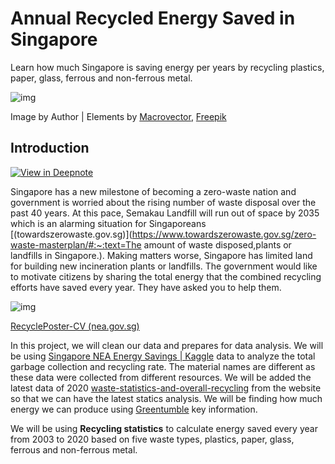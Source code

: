 # Annual Recycled Energy Saved in Singapore

Learn how much Singapore is saving energy per years by recycling plastics, paper, glass, ferrous and non-ferrous metal.

![img](https://cdn-images-1.medium.com/max/1200/1*pPftZq64VshXiRY-KqozyQ.jpeg)

Image by Author | Elements by [Macrovector](https://www.freepik.com/macrovector), [Freepik](https://www.freepik.com/freepik)


## Introduction
[![View in Deepnote](https://deepnote.com/static/buttons/view-in-deepnote-white.svg)](https://deepnote.com/viewer/github/kingabzpro/Annual-Recycled-Energy-Saved-in-Singapore/blob/main/notebook.ipynb)

Singapore has a new milestone of becoming a zero-waste nation and government is worried about the rising number of waste disposal over the past 40 years. At this pace, Semakau Landfill will run out of space by 2035 which is an alarming situation for Singaporeans [(towardszerowaste.gov.sg)](https://www.towardszerowaste.gov.sg/zero-waste-masterplan/#:~:text=The amount of waste disposed,plants or landfills in Singapore.). Making matters worse, Singapore has limited land for building new incineration plants or landfills. The government would like to motivate citizens by sharing the total energy that the combined recycling efforts have saved every year. They have asked you to help them.

![img](https://cdn-images-1.medium.com/max/800/1*Wqc7Wkhgqf9Ss7k2ne5rgA.jpeg)

[RecyclePoster-CV (nea.gov.sg)](https://www.nea.gov.sg/docs/default-source/our-services/3r-poster.pdf)

In this project, we will clean our data and prepares for data analysis. We will be using [Singapore NEA Energy Savings | Kaggle](https://www.kaggle.com/eminbasturk/singapore-nea-energy-savings) data to analyze the total garbage collection and recycling rate. The material names are different as these data were collected from different resources. We will be added the latest data of 2020 [waste-statistics-and-overall-recycling](https://www.nea.gov.sg/our-services/waste-management/waste-statistics-and-overall-recycling) from the website so that we can have the latest statics analysis. We will be finding how much energy we can produce using [Greentumble](https://greentumble.com/how-does-recycling-save-energy/) key information.

We will be using **Recycling statistics** to calculate energy saved every year from 2003 to 2020 based on five waste types, plastics, paper, glass, ferrous and non-ferrous metal.
